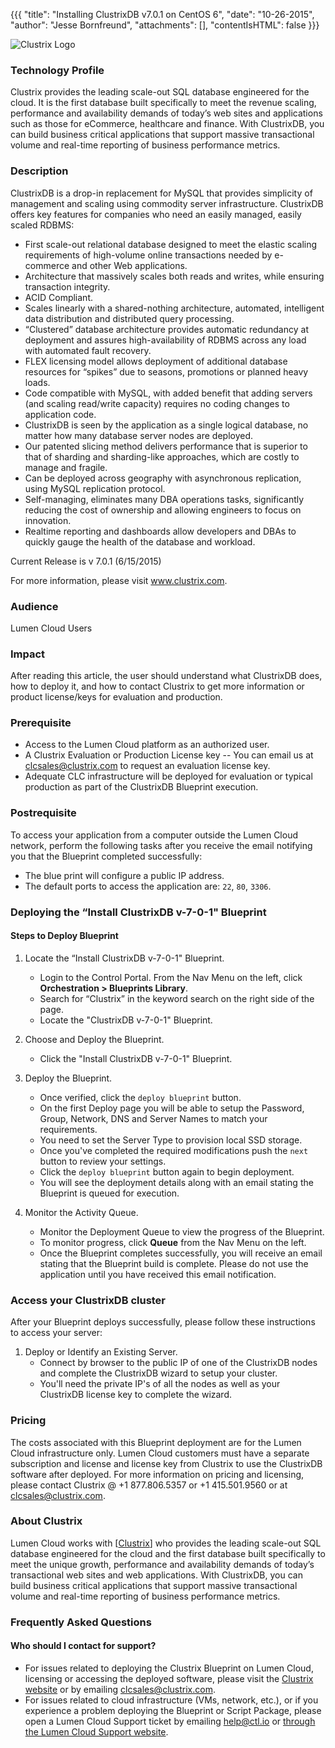 ﻿{{{
  "title": "Installing ClustrixDB v7.0.1 on CentOS 6",
  "date": "10-26-2015",
  "author": "Jesse Bornfreund",
  "attachments": [],
  "contentIsHTML": false
}}}

![Clustrix Logo](../../images/clustrix_blue.png)

### Technology Profile
Clustrix provides the leading scale-out SQL database engineered for the cloud.  It is the first database built specifically to meet the revenue scaling, performance and availability demands of today’s web sites and applications such as those for eCommerce, healthcare and finance. With ClustrixDB, you can build business critical applications that support massive transactional volume and real-time reporting of business performance metrics.

### Description
ClustrixDB is a drop-in replacement for MySQL that provides simplicity of management and scaling using commodity server infrastructure. ClustrixDB offers key features for companies who need an easily managed, easily scaled RDBMS:

* First scale-out relational database designed to meet the elastic scaling requirements of high-volume online transactions needed by e-commerce and other Web applications.
* Architecture that massively scales both reads and writes, while ensuring transaction integrity.
* ACID Compliant.
* Scales linearly with a shared-nothing architecture, automated, intelligent data distribution and distributed query processing.
* “Clustered” database architecture provides automatic redundancy at deployment and assures high-availability of RDBMS across any load with automated fault recovery.
* FLEX licensing model allows deployment of additional database resources for “spikes” due to seasons, promotions or planned heavy loads.
* Code compatible with MySQL, with added benefit that adding servers (and scaling read/write capacity) requires no coding changes to application code.
* ClustrixDB is seen by the application as a single logical database, no matter how many database server nodes are deployed.
* Our patented slicing method delivers performance that is superior to that of sharding and sharding-like approaches, which are costly to manage and fragile.
* Can be deployed across geography with asynchronous replication, using MySQL replication protocol.
* Self-managing, eliminates many DBA operations tasks, significantly reducing the cost of ownership and allowing engineers to focus on innovation.
* Realtime reporting and dashboards allow developers and DBAs to quickly gauge the health of the database and workload.

Current Release is v 7.0.1 (6/15/2015)

For more information, please visit www.clustrix.com.

### Audience
Lumen Cloud Users

### Impact
After reading this article, the user should understand what ClustrixDB does, how to deploy it, and how to contact Clustrix to get more information or product license/keys for evaluation and production.

### Prerequisite
* Access to the Lumen Cloud platform as an authorized user.
* A Clustrix Evaluation or Production License key -- You can email us at clcsales@clustrix.com to request an evaluation license key.
* Adequate CLC infrastructure will be deployed for evaluation or typical production as part of the ClustrixDB Blueprint execution.

### Postrequisite
To access your application from a computer outside the Lumen Cloud network, perform the following tasks after you receive the email notifying you that the Blueprint completed successfully:
* The blue print will configure a public IP address.
* The default ports to access the application are: `22`, `80`, `3306`.

### Deploying the “Install ClustrixDB v-7-0-1" Blueprint

#### Steps to Deploy Blueprint
1. Locate the “Install ClustrixDB v-7-0-1" Blueprint.
   * Login to the Control Portal. From the Nav Menu on the left, click **Orchestration > Blueprints Library**.
   * Search for “Clustrix” in the keyword search on the right side of the page.
   * Locate the "ClustrixDB v-7-0-1" Blueprint.

2. Choose and Deploy the Blueprint.
   * Click the "Install ClustrixDB v-7-0-1" Blueprint.

3. Deploy the Blueprint.
   * Once verified, click the `deploy blueprint` button.
   * On the first Deploy page you will be able to setup the Password, Group, Network, DNS and Server Names to match your requirements.
   * You need to set the Server Type to provision local SSD storage.
   * Once you've completed the required modifications push the `next` button to review your settings.
   * Click the `deploy blueprint` button again to begin deployment.
   * You will see the deployment details along with an email stating the Blueprint is queued for execution.

4. Monitor the Activity Queue.
   * Monitor the Deployment Queue to view the progress of the Blueprint.
   * To monitor progress, click **Queue** from the Nav Menu on the left.
   * Once the Blueprint completes successfully, you will receive an email stating that the Blueprint build is complete. Please do not use the application until you have received this email notification.

### Access your ClustrixDB cluster
After your Blueprint deploys successfully, please follow these instructions to access your server:

1. Deploy or Identify an Existing Server.
   * Connect by browser to the public IP of one of the ClustrixDB nodes and complete the ClustrixDB wizard to setup your cluster.
   * You'll need the private IP's of all the nodes as well as your ClustrixDB license key to complete the wizard.

### Pricing
The costs associated with this Blueprint deployment are for the Lumen Cloud infrastructure only.  Lumen Cloud customers must have a separate subscription and license and license key from Clustrix to use the ClustrixDB software after deployed. For more information on pricing and licensing, please contact Clustrix @ +1 877.806.5357 or +1 415.501.9560 or at [clcsales@clustrix.com](mailto:clcsales@clustrix.com).


### About Clustrix
Lumen Cloud works with [[Clustrix](http://www.clustrix.com)] who provides the leading scale-out SQL database engineered for the cloud and the first database built specifically to meet the unique growth, performance and availability demands of today’s transactional web sites and web applications. With ClustrixDB, you can build business critical applications that support massive transactional volume and real-time reporting of business performance metrics.

### Frequently Asked Questions

#### Who should I contact for support?
* For issues related to deploying the Clustrix Blueprint on Lumen Cloud, licensing or accessing the deployed software, please visit the [Clustrix website](http://docs.clustrix.com) or by emailing [clcsales@clustrix.com](mailto:clcsales@clustrix.com).
* For issues related to cloud infrastructure (VMs, network, etc.), or if you experience a problem deploying the Blueprint or Script Package, please open a Lumen Cloud Support ticket by emailing [help@ctl.io](mailto:help@ctl.io) or [through the Lumen Cloud Support website](https://t3n.zendesk.com/tickets/new).
